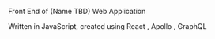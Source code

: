 Front End of (Name TBD) Web Application

Written in JavaScript, created using React , Apollo , GraphQL
